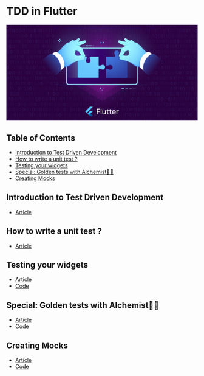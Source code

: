 # TDD in Flutter

<p align="left">
    <a href="https://rouxguillaume.medium.com/list/tdd-in-flutter-64d0d5f07854" target="_blank">
        <img src="https://raw.githubusercontent.com/TesteurManiak/tdd_in_flutter/main/cover.jpg" alt="TDD in Flutter" width="600">
    </a>
</p>

## Table of Contents

* [Introduction to Test Driven Development](#introduction-to-test-driven-development)
* [How to write a unit test ?](#how-to-write-a-unit-test-)
* [Testing your widgets](#testing-your-widgets)
* [Special: Golden tests with Alchemist🧙🏼](#special-golden-tests-with-alchemist)
* [Creating Mocks](#creating-mocks)

## Introduction to Test Driven Development

* [Article](https://itnext.io/tdd-in-flutter-part-1-introduction-to-test-driven-development-c130b9e82f36)

## How to write a unit test ?

* [Article](https://itnext.io/tdd-in-flutter-part-2-how-to-write-a-unit-test-8493044792f)

## Testing your widgets

* [Article](https://itnext.io/tdd-in-flutter-part-3-testing-your-widgets-c5e87d76a864)
* [Code](/testing_your_widgets)

## Special: Golden tests with Alchemist🧙🏼

* [Article](https://itnext.io/tdd-in-flutter-special-golden-tests-with-alchemist-ea8c96ff4dfe)
* [Code](/golden_tests_with_alchemist)

## Creating Mocks

* [Article]()
* [Code](/creating_mocks)
